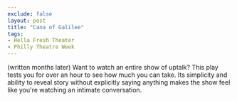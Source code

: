 ```yaml
---
exclude: false
layout: post
title: "Cana of Galilee"
tags:
- Hella Fresh Theater
- Philly Theatre Week
---
```

(written months later)
Want to watch an entire show of uptalk? This play tests you for over an hour to see how much you can take. Its simplicity and ability to reveal story without explicitly saying anything makes the show feel like you're watching an intimate conversation.  
